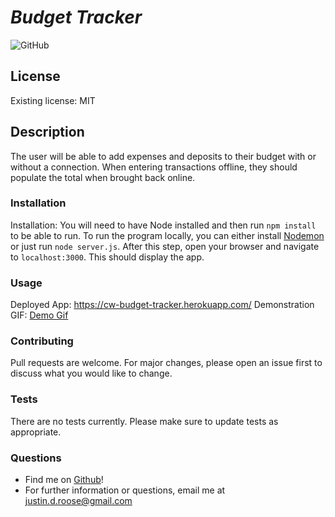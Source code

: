 
# __*Budget Tracker*__
![GitHub](https://img.shields.io/github/license/jdouglasr/Offline-Online-Budget-Tracker)
## __License__
Existing license: MIT

## __Description__
The user will be able to add expenses and deposits to their budget with or without a connection. When entering transactions offline, they should populate the total when brought back online.

### __Installation__
Installation:  You will need to have Node installed and then run ```npm install``` to be able to run.  To run the program locally, you can either install [Nodemon](https://nodemon.io/) or just run ```node server.js```.  After this step, open your browser and navigate to ```localhost:3000```.  This should display the app.

### __Usage__
Deployed App: https://cw-budget-tracker.herokuapp.com/
Demonstration GIF:
[Demo Gif](./public/img/Budget_Tracker.gif)

### __Contributing__
Pull requests are welcome. For major changes, please open an issue first to discuss what you would like to change.

### __Tests__
There are no tests currently.  Please make sure to update tests as appropriate.

### __Questions__
- Find me on [Github](https//github.com/jdouglasr)!
- For further information or questions, email me at justin.d.roose@gmail.com